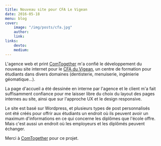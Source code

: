 ```yaml
---
title: Nouveau site pour CFA Le Vigean
date: 2016-05-18
menu: blog
cover:
    image: "/img/posts/cfa.jpg"
    author:
    link:
links:
    devto:
    medium:
---
```

L'agence web et print [ComTogether](http://www.comtogether.fr/) m'a confié le développement du nouveau site internet pour le [CFA du Vigean](http://cfa-levigean.fr), un centre de formation pour étudiants dans divers domaines (dentisterie, menuiserie, ingénierie géomatique…).

La page d'accueil a été dessinée en interne par l'agence et le client m'a fait suffisamment confiance pour me laisser libre du choix du layout des pages internes au site, ainsi que sur l'approche UX et le design responsive.

Le site est basé sur Wordpress, et plusieurs types de post personnalisés ont été créés pour offrir aux étudiants un endroit où ils peuvent avoir un maximum d'informations en ce qui concerne les diplômes que l'école offre. Mais c'est aussi un endroit où les employeurs et les diplômés peuvent échanger.

Merci à [ComTogether](http://www.comtogether.fr/) pour ce projet.
